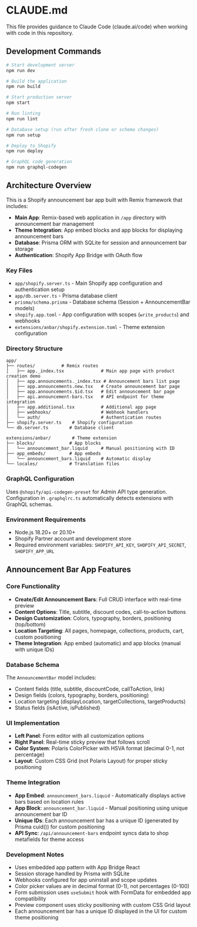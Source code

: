 # CLAUDE.md

This file provides guidance to Claude Code (claude.ai/code) when working with code in this repository.

## Development Commands

```bash
# Start development server
npm run dev

# Build the application
npm run build

# Start production server
npm start

# Run linting
npm run lint

# Database setup (run after fresh clone or schema changes)
npm run setup

# Deploy to Shopify
npm run deploy

# GraphQL code generation
npm run graphql-codegen
```

## Architecture Overview

This is a Shopify announcement bar app built with Remix framework that includes:

- **Main App**: Remix-based web application in `/app` directory with announcement bar management
- **Theme Integration**: App embed blocks and app blocks for displaying announcement bars
- **Database**: Prisma ORM with SQLite for session and announcement bar storage
- **Authentication**: Shopify App Bridge with OAuth flow

### Key Files

- `app/shopify.server.ts` - Main Shopify app configuration and authentication setup
- `app/db.server.ts` - Prisma database client
- `prisma/schema.prisma` - Database schema (Session + AnnouncementBar models)
- `shopify.app.toml` - App configuration with scopes (`write_products`) and webhooks
- `extensions/anbar/shopify.extension.toml` - Theme extension configuration

### Directory Structure

```
app/
├── routes/          # Remix routes
│   ├── app._index.tsx              # Main app page with product creation demo
│   ├── app.announcements._index.tsx # Announcement bars list page
│   ├── app.announcements.new.tsx   # Create announcement bar page
│   ├── app.announcements.$id.tsx   # Edit announcement bar page
│   ├── api.announcement-bars.tsx   # API endpoint for theme integration
│   ├── app.additional.tsx          # Additional app page
│   ├── webhooks/                   # Webhook handlers
│   └── auth/                       # Authentication routes
├── shopify.server.ts    # Shopify configuration
└── db.server.ts        # Database client

extensions/anbar/        # Theme extension
├── blocks/             # App blocks
│   └── announcement_bar.liquid     # Manual positioning with ID
├── app_embeds/         # App embeds
│   └── announcement_bars.liquid    # Automatic display
└── locales/            # Translation files
```

### GraphQL Configuration

Uses `@shopify/api-codegen-preset` for Admin API type generation. Configuration in `.graphqlrc.ts` automatically detects extensions with GraphQL schemas.

### Environment Requirements

- Node.js 18.20+ or 20.10+
- Shopify Partner account and development store
- Required environment variables: `SHOPIFY_API_KEY`, `SHOPIFY_API_SECRET`, `SHOPIFY_APP_URL`

## Announcement Bar App Features

### Core Functionality
- **Create/Edit Announcement Bars**: Full CRUD interface with real-time preview
- **Content Options**: Title, subtitle, discount codes, call-to-action buttons
- **Design Customization**: Colors, typography, borders, positioning (top/bottom)
- **Location Targeting**: All pages, homepage, collections, products, cart, custom positioning
- **Theme Integration**: App embed (automatic) and app blocks (manual with unique IDs)

### Database Schema
The `AnnouncementBar` model includes:
- Content fields (title, subtitle, discountCode, callToAction, link)
- Design fields (colors, typography, borders, positioning)
- Location targeting (displayLocation, targetCollections, targetProducts)
- Status fields (isActive, isPublished)

### UI Implementation
- **Left Panel**: Form editor with all customization options
- **Right Panel**: Real-time sticky preview that follows scroll
- **Color System**: Polaris ColorPicker with HSVA format (decimal 0-1, not percentage)
- **Layout**: Custom CSS Grid (not Polaris Layout) for proper sticky positioning

### Theme Integration
- **App Embed**: `announcement_bars.liquid` - Automatically displays active bars based on location rules
- **App Block**: `announcement_bar.liquid` - Manual positioning using unique announcement bar ID
- **Unique IDs**: Each announcement bar has a unique ID (generated by Prisma cuid()) for custom positioning
- **API Sync**: `/api/announcement-bars` endpoint syncs data to shop metafields for theme access

### Development Notes
- Uses embedded app pattern with App Bridge React
- Session storage handled by Prisma with SQLite
- Webhooks configured for app uninstall and scope updates
- Color picker values are in decimal format (0-1), not percentages (0-100)
- Form submission uses `useSubmit` hook with FormData for embedded app compatibility
- Preview component uses sticky positioning with custom CSS Grid layout
- Each announcement bar has a unique ID displayed in the UI for custom theme positioning